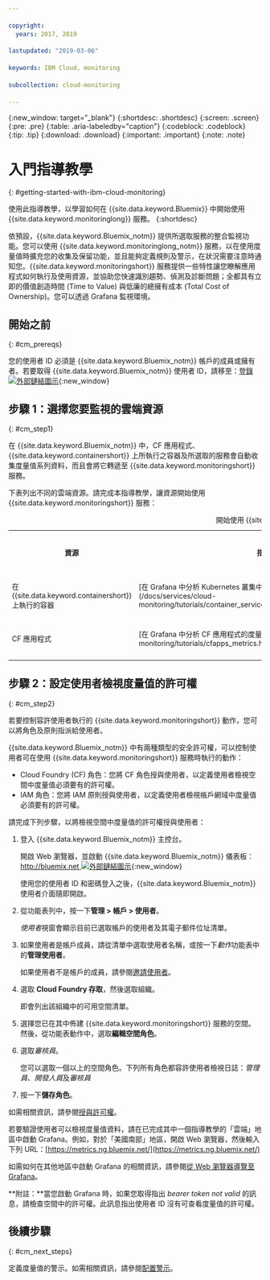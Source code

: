 ```yaml
---

copyright:
  years: 2017, 2019

lastupdated: "2019-03-06"

keywords: IBM Cloud, monitoring

subcollection: cloud-monitoring

---
```


{:new_window: target="_blank"}
{:shortdesc: .shortdesc}
{:screen: .screen}
{:pre: .pre}
{:table: .aria-labeledby="caption"}
{:codeblock: .codeblock}
{:tip: .tip}
{:download: .download}
{:important: .important}
{:note: .note}


# 入門指導教學
{: #getting-started-with-ibm-cloud-monitoring}

使用此指導教學，以學習如何在 {{site.data.keyword.Bluemix}} 中開始使用 {{site.data.keyword.monitoringlong}} 服務。
{:shortdesc}

依預設，{{site.data.keyword.Bluemix_notm}} 提供所選取服務的整合監視功能。您可以使用 {{site.data.keyword.monitoringlong_notm}} 服務，以在使用度量值時擴充您的收集及保留功能，並且能夠定義規則及警示，在狀況需要注意時通知您。{{site.data.keyword.monitoringshort}} 服務提供一些特性讓您瞭解應用程式如何執行及使用資源，並協助您快速識別趨勢、偵測及診斷問題；全都具有立即的價值創造時間 (Time to Value) 與低廉的總擁有成本 (Total Cost of Ownership)。您可以透過 Grafana 監視環境。 

## 開始之前
{: #cm_prereqs}

您的使用者 ID 必須是 {{site.data.keyword.Bluemix_notm}} 帳戶的成員或擁有者。若要取得 {{site.data.keyword.Bluemix_notm}} 使用者 ID，請移至：[登錄 ![外部鏈結圖示](../../icons/launch-glyph.svg "外部鏈結圖示")](https://console.bluemix.net/registration/){:new_window}

## 步驟 1：選擇您要監視的雲端資源
{: #cm_step1}

在 {{site.data.keyword.Bluemix_notm}} 中，CF 應用程式、{{site.data.keyword.containershort}} 上所執行之容器及所選取的服務會自動收集度量值系列資料，而且會將它轉遞至 {{site.data.keyword.monitoringshort}} 服務。

下表列出不同的雲端資源。請完成本指導教學，讓資源開始使用 {{site.data.keyword.monitoringshort}} 服務：

<table>
  <caption>開始使用 {{site.data.keyword.monitoringshort}} 服務的指導教學</caption>
  <tr>
    <th>資源</th>
    <th>指導教學</th>
    <th>雲端環境</th>
    <th>情境</th>
  </tr>
  <tr>
    <td>在 {{site.data.keyword.containershort}} 上執行的容器</td>
    <td>[在 Grafana 中分析 Kubernetes 叢集中所部署應用程式的度量值](/docs/services/cloud-monitoring/tutorials/container_service_metrics.html#container_service_metrics)</td>
    <td>公用 </br>專用</td>
    <td>![Kubernetes 叢集中所部署容器的高階元件概觀](containers/images/containers_kube_metrics_dedicated.png "Kubernetes 叢集中所部署容器的高階元件概觀")</td>
  </tr>
  <tr>
    <td>CF 應用程式</td>
    <td>[在 Grafana 中分析 CF 應用程式的度量值](/docs/services/cloud-monitoring/tutorials/cfapps_metrics.html#cfapps_metrics)</td>
    <td>公用</td>
    <td>![{{site.data.keyword.Bluemix_notm}} 中 CF 應用程式的高階監視視圖](cf/images/cfapp_metrics_ov.png "{{site.data.keyword.Bluemix_notm}} 中 CF 應用程式的高階監視視圖")</td>
  </tr>
</table>



## 步驟 2：設定使用者檢視度量值的許可權
{: #cm_step2}

若要控制容許使用者執行的 {{site.data.keyword.monitoringshort}} 動作，您可以將角色及原則指派給使用者。 

{{site.data.keyword.Bluemix_notm}} 中有兩種類型的安全許可權，可以控制使用者可在使用 {{site.data.keyword.monitoringshort}} 服務時執行的動作：

* Cloud Foundry (CF) 角色：您將 CF 角色授與使用者，以定義使用者檢視空間中度量值必須要有的許可權。
* IAM 角色：您將 IAM 原則授與使用者，以定義使用者檢視帳戶網域中度量值必須要有的許可權。


請完成下列步驟，以將檢視空間中度量值的許可權授與使用者：

1. 登入 {{site.data.keyword.Bluemix_notm}} 主控台。

    開啟 Web 瀏覽器，並啟動 {{site.data.keyword.Bluemix_notm}} 儀表板：[http://bluemix.net ![外部鏈結圖示](../../icons/launch-glyph.svg "外部鏈結圖示")](http://bluemix.net){:new_window}
	
	使用您的使用者 ID 和密碼登入之後，{{site.data.keyword.Bluemix_notm}} 使用者介面隨即開啟。

2. 從功能表列中，按一下**管理 > 帳戶 > 使用者**。 

    *使用者*視窗會顯示目前已選取帳戶的使用者及其電子郵件位址清單。
	
3. 如果使用者是帳戶成員，請從清單中選取使用者名稱，或按一下*動作*功能表中的**管理使用者**。

    如果使用者不是帳戶的成員，請參閱[邀請使用者](/docs/iam/iamuserinv.html#iamuserinv)。

4. 選取 **Cloud Foundry 存取**，然後選取組織。

    即會列出該組織中的可用空間清單。

5. 選擇您已在其中佈建 {{site.data.keyword.monitoringshort}} 服務的空間。然後，從功能表動作中，選取**編輯空間角色**。

6. 選取*審核員*。 

    您可以選取一個以上的空間角色。下列所有角色都容許使用者檢視日誌：*管理員*、*開發人員*及*審核員*
	
7. 按一下**儲存角色**。


如需相關資訊，請參閱[授與許可權](/docs/services/cloud-monitoring/security/assign_policy.html#grant_permissions)。

若要驗證使用者可以檢視度量值資料，請在已完成其中一個指導教學的「雲端」地區中啟動 Grafana。例如，對於「美國南部」地區，開啟 Web 瀏覽器，然後輸入下列 URL：[https://metrics.ng.bluemix.net/](https://metrics.ng.bluemix.net/)


如需如何在其他地區中啟動 Grafana 的相關資訊，請參閱[從 Web 瀏覽器導覽至 Grafana](/docs/services/cloud-monitoring/grafana/navigating_grafana.html#navigating_grafana)。

**附註：**當您啟動 Grafana 時，如果您取得指出 *bearer token not valid* 的訊息，請檢查空間中的許可權。此訊息指出使用者 ID 沒有可查看度量值的許可權。
    

## 後續步驟 
{: #cm_next_steps}

定義度量值的警示。如需相關資訊，請參閱[配置警示](/docs/services/cloud-monitoring/config_alerts_ov.html#config_alerts_ov)。
